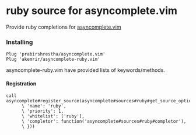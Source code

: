 ruby source for asyncomplete.vim
================================

Provide ruby completions for [asyncomplete.vim](https://github.com/prabirshrestha/asyncomplete.vim)

### Installing

```viml
Plug 'prabirshrestha/asyncomplete.vim'
Plug 'akemrir/asyncomplete-ruby.vim'
```

asyncomplete-ruby.vim have provided lists of keywords/methods.

#### Registration

```viml
call asyncomplete#register_source(asyncomplete#sources#ruby#get_source_options({
      \ 'name': 'ruby',
      \ 'priority': 1,
      \ 'whitelist': ['ruby'],
      \ 'completor': function('asyncomplete#sources#ruby#completor'),
      \ }))
```
